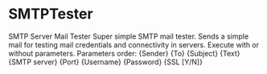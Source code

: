 # SMTPTester
SMTP Server Mail Tester
Super simple SMTP mail tester.
Sends a simple mail for testing mail credentials and connectivity in servers.
Execute with or without parameters.
Parameters order: {Sender} {To} {Subject} {Text} {SMTP server} {Port} {Username} {Password} {SSL [Y/N]}
